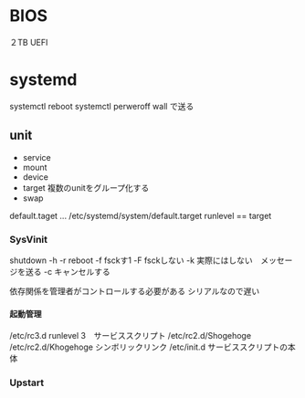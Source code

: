 # BIOS
２TB
UEFI

# systemd
systemctl reboot
systemctl perweroff
wall で送る
## unit
- service
- mount
- device
- target 複数のunitをグループ化する
- swap

default.taget  ...   /etc/systemd/system/default.target
runlevel == target

### SysVinit
shutdown  -h
-r reboot  -f fsckす1 -F fsckしない
-k 実際にはしない　メッセージを送る -c キャンセルする

依存関係を管理者がコントロールする必要がある
シリアルなので遅い
#### 起動管理
/etc/rc3.d  runlevel 3　サービススクリプト
/etc/rc2.d/Shogehoge
/etc/rc2.d/Khogehoge シンボリックリンク
/etc/init.d  サービススクリプトの本体
### Upstart
